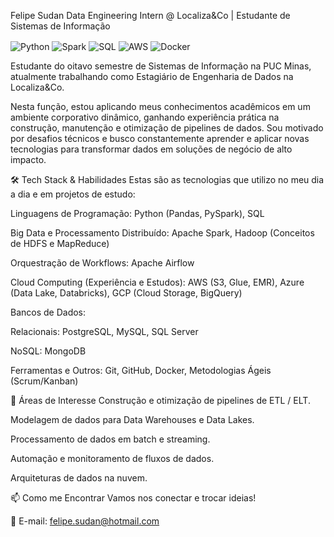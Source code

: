 Felipe Sudan
Data Engineering Intern @ Localiza&Co | Estudante de Sistemas de Informação
<div style="display: inline_block">
<img align="center" alt="Python" src="https://img.shields.io/badge/Python-3776AB?style=for-the-badge&logo=python&logoColor=white" />
<img align="center" alt="Spark" src="https://img.shields.io/badge/Apache%20Spark-E25A1C?style=for-the-badge&logo=apache-spark&logoColor=white" />
<img align="center" alt="SQL" src="https://img.shields.io/badge/SQL-4479A1?style=for-the-badge&logo=postgresql&logoColor=white" />
<img align="center" alt="AWS" src="https://img.shields.io/badge/AWS-232F3E?style=for-the-badge&logo=amazon-aws&logoColor=white" />
<img align="center" alt="Docker" src="https://img.shields.io/badge/Docker-2496ED?style=for-the-badge&logo=docker&logoColor=white" />
</div>


Estudante do oitavo semestre de Sistemas de Informação na PUC Minas, atualmente trabalhando como Estagiário de Engenharia de Dados na Localiza&Co.

Nesta função, estou aplicando meus conhecimentos acadêmicos em um ambiente corporativo dinâmico, ganhando experiência prática na construção, manutenção e otimização de pipelines de dados. Sou motivado por desafios técnicos e busco constantemente aprender e aplicar novas tecnologias para transformar dados em soluções de negócio de alto impacto.

🛠️ Tech Stack & Habilidades
Estas são as tecnologias que utilizo no meu dia a dia e em projetos de estudo:

Linguagens de Programação: Python (Pandas, PySpark), SQL

Big Data e Processamento Distribuído: Apache Spark, Hadoop (Conceitos de HDFS e MapReduce)

Orquestração de Workflows: Apache Airflow

Cloud Computing (Experiência e Estudos): AWS (S3, Glue, EMR), Azure (Data Lake, Databricks), GCP (Cloud Storage, BigQuery)

Bancos de Dados:

Relacionais: PostgreSQL, MySQL, SQL Server

NoSQL: MongoDB

Ferramentas e Outros: Git, GitHub, Docker, Metodologias Ágeis (Scrum/Kanban)

🔭 Áreas de Interesse
Construção e otimização de pipelines de ETL / ELT.

Modelagem de dados para Data Warehouses e Data Lakes.

Processamento de dados em batch e streaming.

Automação e monitoramento de fluxos de dados.

Arquiteturas de dados na nuvem.

📫 Como me Encontrar
Vamos nos conectar e trocar ideias!

📧 E-mail: felipe.sudan@hotmail.com
